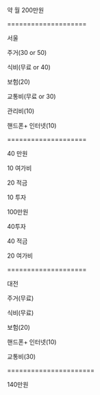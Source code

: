 약 월 200만원

====================

서울

주거(30 or 50)

식비(무료 or 40)

보험(20)

교통비(무료 or 30)

관리비(10)

핸드폰+ 인터넷(10)

====================

40 만원







10 여가비

20 적금

10 투자



100만원

40투자

40 적금

20 여가비	

====================

대전  

주거(무료)

식비(무료)

보험(20)

핸드폰+ 인터넷(10)

교통비(30)

======================

140만원



























































